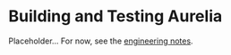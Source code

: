 # Building and Testing Aurelia

Placeholder...
For now, see the [engineering notes](../../engineering-notes/README.md).
